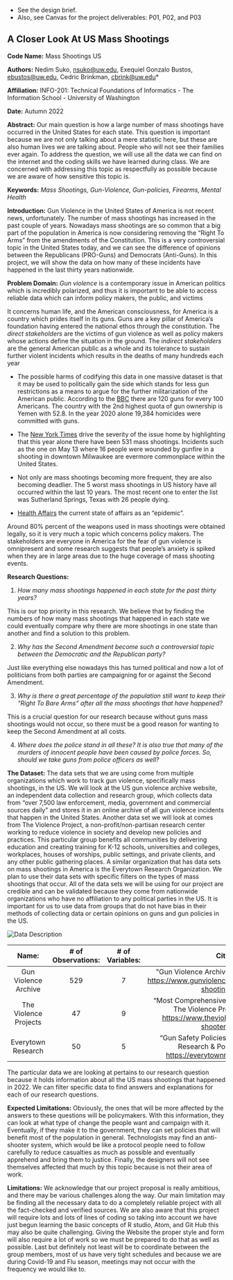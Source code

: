 * See the design brief.
* Also, see Canvas for the project deliverables: P01, P02, and P03

## A Closer Look At US Mass Shootings


**Code Name:** Mass Shootings US

**Authors:** Nedim Suko, nsuko@uw.edu, Exequiel Gonzalo Bustos, ebustos@uw.edu, Cedric Brinkman, cbrink@uw.edu*

**Affiliation:** INFO-201: Technical Foundations of Informatics - The Information School - University of Washington

**Date:** Autumn 2022

**Abstract:**
Our main question is how a large number of mass shootings have occurred in the United States for each state. This question is important because we are not only talking about a mere statistic here, but these are also human lives we are talking about. People who will not see their families ever again. To address the question, we will use all the data we can find on the internet and the coding skills we have learned during class. We are concerned with addressing this topic as respectfully as possible because we are aware of how sensitive this topic is.

**Keywords:**
*Mass Shootings, Gun-Violence, Gun-policies, Firearms, Mental Health*

**Introduction:** Gun Violence in the United States of America is not recent news, unfortunately. The number of mass shootings has increased in the past couple of years. Nowadays mass shootings are so common that a big part of the population in America is now considering removing the “Right To Arms” from the amendments of the Constitution. This is a very controversial topic in the United States today, and we can see the difference of opinions between the Republicans (PRO-Guns) and Democrats (Anti-Guns). In this project, we will show the data on how many of these incidents have happened in the last thirty years nationwide.


**Problem Domain:** *Gun violence* is a contemporary issue in American politics which is incredibly polarized, and thus it is important to be able to access reliable data which can inform policy makers, the public, and victims



It concerns human life, and the American consciousness, for America is a country which prides itself in its guns. Guns are a key pillar of America’s foundation having entered the national ethos through the constitution.  The _direct stakeholders_ are the victims of gun violence as well as policy makers whose actions define the situation in the ground. The _indirect stakeholders_ are the general American public as a whole and its tolerance to sustain further violent incidents which results in the deaths of many hundreds each year



- The possible harms of codifying this data in one massive dataset is that it may be used to politically gain the side which stands for less gun restrictions as a means to argue for the further militarization of the American public. According to the [BBC]( https://www.bbc.com/news/world-us-canada-41488081) there are 120 guns for every 100 Americans. The country with the 2nd highest quota of gun ownership is Yemen with 52.8. In the year 2020 alone 19,384 homicides were committed with guns.



- The [New York Times]( https://www.nytimes.com/article/mass-shootings-2022.html) drive the severity of the issue home by highlighting that this year alone there have been 531 mass shootings. Incidents such as the one on May 13 where 16 people were wounded by gunfire in a shooting in downtown Milwaukee are evermore commonplace within the United States.



- Not only are mass shootings becoming more frequent, they are also becoming deadlier. The 5 worst mass shootings in US history have all occurred within the last 10 years. The most recent one to enter the list was Sutherland Springs, Texas with 26 people dying.


- [Health Affairs]( https://www.healthaffairs.org/content/briefs/mass-shootings-united-states-population-health-policy-levers) the current state of affairs as an “epidemic”.

Around 80% percent of the weapons used in mass shootings were obtained legally, so it is very much a topic which concerns policy makers. The stakeholders are everyone in America for the fear of gun violence is omnipresent and some research suggests that people’s anxiety is spiked when they are in large areas due to the huge coverage of mass shooting events.

**Research Questions:**
1. _How many mass shootings happened in each state for the past thirty years?_

This is our top priority in this research. We believe that by finding the numbers of how many mass shootings that happened in each state we could eventually compare why there are more shootings in one state than another and find a solution to this problem.

2. _Why has the Second Amendment become such a controversial topic between the Democratic and the Republican party?_

Just like everything else nowadays this has turned political and now a lot of politicians from both parties are campaigning for or against the Second Amendment.

3. _Why is there a great percentage of the population still want to keep their “Right To Bare Arms” after all the mass shootings that have happened?_

This is a crucial question for our research because without guns mass shootings would not occur, so there must be a good reason for wanting to keep the Second Amendment at all costs.

4. _Where does the police stand in all these? It is also true that many of the murders of innocent people have been caused by police forces. So, should we take guns from police officers as well?_


**The Dataset:** The data sets that we are using come from multiple organizations which work to track gun violence, specifically mass shootings, in the US.  We will look at the US gun violence archive website, an independent data collection and research group, which collects data from “over 7,500 law enforcement, media, government and commercial sources daily” and stores it in an online archive of all gun violence incidents that happen in the United States. Another data set we will look at comes from The Violence Project, a non-profit/non-partisan research center working to reduce violence in society and develop new policies and practices. This particular group benefits all communities by delivering education and creating training for K-12 schools, universities and colleges, workplaces, houses of worships, public settings, and private clients, and any other public gathering places. A similar organization that has data sets on mass shootings in America is the Everytown Research Organization. We plan to use their data sets with specific filters on the types of mass shootings that occur. All of the data sets we will be using for our project are credible and can be validated because they come from nationwide organizations who have no affiliation to any political parties in the US. It is important for us to use data from groups that do not have bias in their methods of collecting data or certain opinions on guns and gun policies in the US.

![Data Description](images/Group/Table1.png)

| Name: | # of Observations: | # of Variables: | Citations: |
| :---: | :---: | :---: | :---:|
| Gun Violence Archive | 529 | 7 | "Gun Violence Archive.” Gun Violence Archive, https://www.gunviolencearchive.org/reports/mass-shooting?page=22 |
| The Violence Projects | 47 | 9 | “Most Comprehensive Mass Shooter Database.” The Violence Project, 21 Oct. 2022, https://www.theviolenceproject.org/mass-shooter-database/ |
| Everytown Research | 50 | 5 | “Gun Safety Policies Save Lives.” Everytown Research & Policy, 14 Apr. 2022, https://everytownresearch.org/rankings/ |

The particular data we are looking at pertains to our research question because it holds information about all the US mass shootings that happened in 2022. We can filter specific data to find answers and explanations for each of our research questions.

**Expected Limitations:** Obviously, the ones that will be more affected by the answers to these questions will be policymakers. With this information, they can look at what type of change the people want and campaign with it. Eventually, if they make it to the government, they can set policies that will benefit most of the population in general. Technologists may find an anti-shooter system, which would be like a protocol people need to follow carefully to reduce casualties as much as possible and eventually apprehend and bring them to justice. Finally, the designers will not see themselves affected that much by this topic because is not their area of work.

**Limitations:** We acknowledge that our project proposal is really ambitious, and there may be various challenges along the way. Our main limitation may be finding all the necessary data to do a completely reliable project with all the fact-checked and verified sources. We are also aware that this project will require lots and lots of lines of coding so taking into account we have just begun learning the basic concepts of R studio, Atom, and Git Hub this may also be quite challenging. Giving the Website the proper style and form will also require a lot of work so we must be prepared to do that as well as possible. Last but definitely not least will be to coordinate between the group members, most of us have very tight schedules and because we are during Covid-19 and Flu season, meetings may not occur with the frequency we would like to.
